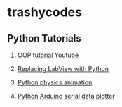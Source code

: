 # trashycodes

## Python Tutorials

1) [OOP tutorial Youtube](https://www.youtube.com/watch?v=v_Jp11xqCzg&list=PLzMcBGfZo4-l1MqB1zoYfqzlj_HH-ZzXt&index=1)

2) [Replacing LabView with Python](http://forembed.com/replacing-labview-with-python-1.html)

3) [Python physics animation](https://jakevdp.github.io/blog/2012/08/18/matplotlib-animation-tutorial/)

4) [Python Arduino serial data plotter](https://www.youtube.com/watch?v=0V-6pu1Gyp8)
